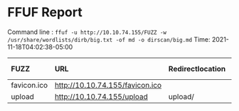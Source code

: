 # FFUF Report

  Command line : `ffuf -u http://10.10.74.155/FUZZ -w /usr/share/wordlists/dirb/big.txt -of md -o dirscan/big.md`
  Time: 2021-11-18T04:02:38-05:00

  | FUZZ | URL | Redirectlocation | Position | Status Code | Content Length | Content Words | Content Lines | Content Type | ResultFile |
  | :- | :-- | :--------------- | :---- | :------- | :---------- | :------------- | :------------ | :--------- | :----------- |
  | favicon.ico | http://10.10.74.155/favicon.ico |  | 7427 | 200 | 21665 | 104 | 91 | image/png |  |
  | upload | http://10.10.74.155/upload | upload/ | 18744 | 301 | 0 | 1 | 1 |  |  |
  